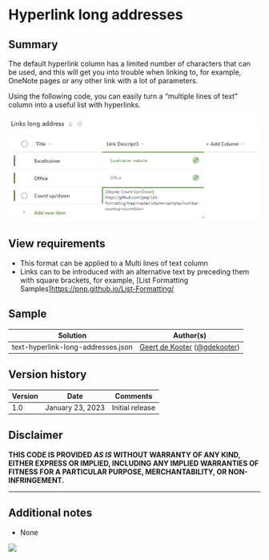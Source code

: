 # Hyperlink long addresses

## Summary
The default hyperlink column has a limited number of characters that can be used, and this will get you into trouble when linking to, for example, OneNote pages or any other link with a lot of parameters.

Using the following code, you can easily turn a “multiple lines of text” column into a useful list with hyperlinks.

![screenshot of the sample](./assets/screenshot.png)

## View requirements
- This format can be applied to a Multi lines of text column
- Links can to be introduced with an alternative text by preceding them with square brackets, for example, [List Formatting Samples]https://pnp.github.io/List-Formatting/

## Sample
Solution|Author(s)
--------|---------
text-hyperlink-long-addresses.json | [Geert de Kooter](https://github.com/gdk-max) ([@gdekooter](https://twitter.com/gdekooter))

## Version history
Version|Date|Comments
-------|----|--------
1.0|January 23, 2023|Initial release

## Disclaimer

**THIS CODE IS PROVIDED *AS IS* WITHOUT WARRANTY OF ANY KIND, EITHER EXPRESS OR IMPLIED, INCLUDING ANY IMPLIED WARRANTIES OF FITNESS FOR A PARTICULAR PURPOSE, MERCHANTABILITY, OR NON-INFRINGEMENT.**

---

## Additional notes
- None

<img src="https://pnptelemetry.azurewebsites.net/list-formatting/column-samples/text-hyperlink-long-addresses" />